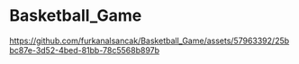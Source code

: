 # Basketball_Game

https://github.com/furkanalsancak/Basketball_Game/assets/57963392/25bbc87e-3d52-4bed-81bb-78c5568b897b

